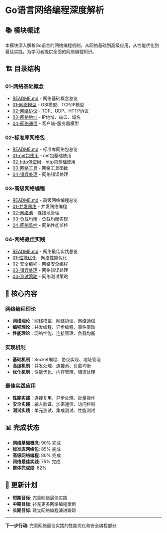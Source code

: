 # Go语言网络编程深度解析

## 📚 **模块概述**

本模块深入解析Go语言的网络编程机制，从网络基础到高级应用，从性能优化到最佳实践，为学习者提供全面的网络编程知识。

## 🏗️ **目录结构**

### **01-网络基础概念**

- [README.md](01-网络基础概念/README.md) - 网络基础概念总览
- [01-网络模型](01-网络基础概念/01-网络模型/) - OSI模型、TCP/IP模型
- [02-网络协议](01-网络基础概念/02-网络协议/) - TCP、UDP、HTTP协议
- [03-网络地址](01-网络基础概念/03-网络地址/) - IP地址、端口、域名
- [04-网络通信](01-网络基础概念/04-网络通信/) - 客户端-服务器模型

### **02-标准库网络包**

- [README.md](02-标准库网络包/README.md) - 标准库网络包总览
- [01-net包使用](02-标准库网络包/01-net包使用/) - net包基础使用
- [02-http包使用](02-标准库网络包/02-http包使用/) - http包基础使用
- [03-网络工具](02-标准库网络包/03-网络工具/) - 网络工具函数
- [04-错误处理](02-标准库网络包/04-错误处理/) - 网络错误处理

### **03-高级网络编程**

- [README.md](03-高级网络编程/README.md) - 高级网络编程总览
- [01-并发网络](03-高级网络编程/01-并发网络/) - 并发网络编程
- [02-网络池](03-高级网络编程/02-网络池/) - 连接池管理
- [03-负载均衡](03-高级网络编程/03-负载均衡/) - 负载均衡实现
- [04-网络监控](03-高级网络编程/04-网络监控/) - 网络性能监控

### **04-网络最佳实践**

- [README.md](04-网络最佳实践/README.md) - 网络最佳实践总览
- [01-性能优化](04-网络最佳实践/01-性能优化/) - 网络性能优化
- [02-安全编程](04-网络最佳实践/02-安全编程/) - 网络安全编程
- [03-错误处理](04-网络最佳实践/03-错误处理/) - 网络错误处理
- [04-测试策略](04-网络最佳实践/04-测试策略/) - 网络测试策略

## 🎯 **核心内容**

### **网络编程理论**

- **网络理论**：网络模型、网络协议、网络通信
- **编程理论**：并发编程、异步编程、事件驱动
- **性能理论**：网络性能、连接管理、负载均衡

### **实现机制**

- **基础机制**：Socket编程、协议实现、地址管理
- **高级机制**：并发处理、连接池、负载均衡
- **优化机制**：性能优化、内存管理、错误处理

### **最佳实践应用**

- **性能实践**：连接复用、异步处理、批量操作
- **安全实践**：输入验证、加密通信、访问控制
- **测试实践**：单元测试、集成测试、性能测试

## 📊 **完成状态**

- **网络基础概念**: 90% 完成
- **标准库网络包**: 85% 完成
- **高级网络编程**: 80% 完成
- **网络最佳实践**: 75% 完成
- **整体完成度**: 82%

## 🔄 **更新计划**

- **短期目标**: 完善网络最佳实践
- **中期目标**: 补充更多网络编程案例
- **长期目标**: 建立网络编程演进跟踪

---

**下一步行动**: 完善网络最佳实践的性能优化和安全编程部分

